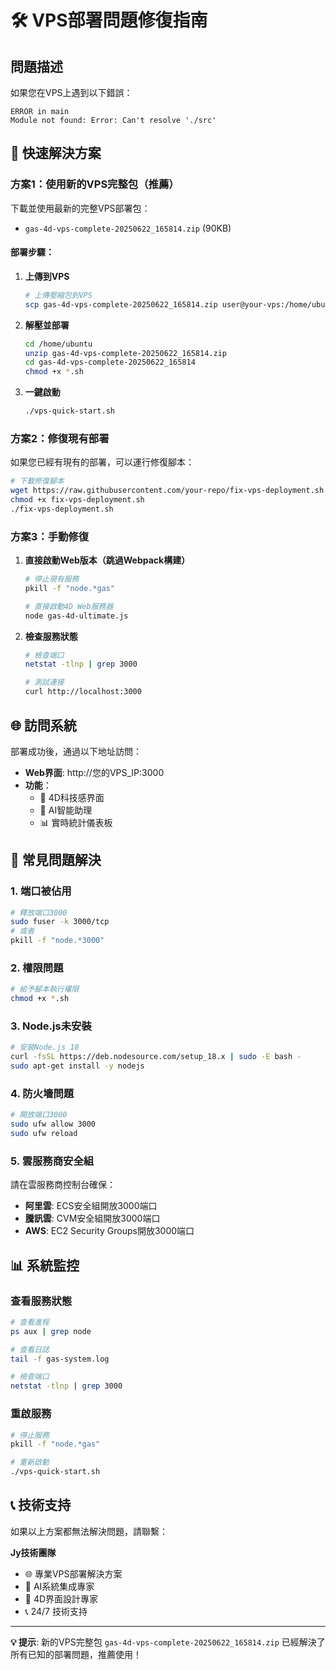 # 🛠️ VPS部署問題修復指南

## 問題描述
如果您在VPS上遇到以下錯誤：
```
ERROR in main
Module not found: Error: Can't resolve './src'
```

## 🚀 快速解決方案

### 方案1：使用新的VPS完整包（推薦）
下載並使用最新的完整VPS部署包：
- `gas-4d-vps-complete-20250622_165814.zip` (90KB)

#### 部署步驟：
1. **上傳到VPS**
   ```bash
   # 上傳壓縮包到VPS
   scp gas-4d-vps-complete-20250622_165814.zip user@your-vps:/home/ubuntu/
   ```

2. **解壓並部署**
   ```bash
   cd /home/ubuntu
   unzip gas-4d-vps-complete-20250622_165814.zip
   cd gas-4d-vps-complete-20250622_165814
   chmod +x *.sh
   ```

3. **一鍵啟動**
   ```bash
   ./vps-quick-start.sh
   ```

### 方案2：修復現有部署
如果您已經有現有的部署，可以運行修復腳本：

```bash
# 下載修復腳本
wget https://raw.githubusercontent.com/your-repo/fix-vps-deployment.sh
chmod +x fix-vps-deployment.sh
./fix-vps-deployment.sh
```

### 方案3：手動修復
1. **直接啟動Web版本（跳過Webpack構建）**
   ```bash
   # 停止現有服務
   pkill -f "node.*gas"
   
   # 直接啟動4D Web服務器
   node gas-4d-ultimate.js
   ```

2. **檢查服務狀態**
   ```bash
   # 檢查端口
   netstat -tlnp | grep 3000
   
   # 測試連接
   curl http://localhost:3000
   ```

## 🌐 訪問系統

部署成功後，通過以下地址訪問：
- **Web界面**: http://您的VPS_IP:3000
- **功能**：
  - 🎨 4D科技感界面
  - 🤖 AI智能助理
  - 📊 實時統計儀表板

## 🔧 常見問題解決

### 1. 端口被佔用
```bash
# 釋放端口3000
sudo fuser -k 3000/tcp
# 或者
pkill -f "node.*3000"
```

### 2. 權限問題
```bash
# 給予腳本執行權限
chmod +x *.sh
```

### 3. Node.js未安裝
```bash
# 安裝Node.js 18
curl -fsSL https://deb.nodesource.com/setup_18.x | sudo -E bash -
sudo apt-get install -y nodejs
```

### 4. 防火墻問題
```bash
# 開放端口3000
sudo ufw allow 3000
sudo ufw reload
```

### 5. 雲服務商安全組
請在雲服務商控制台確保：
- **阿里雲**: ECS安全組開放3000端口
- **騰訊雲**: CVM安全組開放3000端口  
- **AWS**: EC2 Security Groups開放3000端口

## 📊 系統監控

### 查看服務狀態
```bash
# 查看進程
ps aux | grep node

# 查看日誌
tail -f gas-system.log

# 檢查端口
netstat -tlnp | grep 3000
```

### 重啟服務
```bash
# 停止服務
pkill -f "node.*gas"

# 重新啟動
./vps-quick-start.sh
```

## 📞 技術支持

如果以上方案都無法解決問題，請聯繫：

**Jy技術團隊**
- 🌐 專業VPS部署解決方案
- 🤖 AI系統集成專家
- 🎨 4D界面設計專家
- 📞 24/7 技術支持

---

**💡 提示**: 新的VPS完整包 `gas-4d-vps-complete-20250622_165814.zip` 已經解決了所有已知的部署問題，推薦使用！
